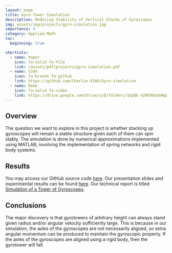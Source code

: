 ```yaml
---
layout: page
title: Gyro-Tower Simulation
description: Modeling Stability of Vertical Stacks of Gyroscopes
img: assets/img/projects/gyro-simulation.jpg
importance: 4
category: Applied Math
toc:
  beginning: true

shortcuts:
  - name: Paper
    icon: fa-solid fa-file
    link: /assets/pdf/projects/gyro-simulation.pdf
  - name: Code
    icon: fa-brands fa-github
    link: https://github.com/Charlie-XIAO/Gyro-simulation
  - name: Demo
    icon: fa-solid fa-video
    link: https://drive.google.com/drive/u/0/folders/1UpQE-VyRK9DaUnWq8wOW_s7JVZEpMOUg
---
```


## Overview

The question we want to explore in this project is whether stacking up gyroscopes will remain a stable structure given each of them can spin stably. The simulation is done by numerical approximations implemented using MATLAB, involving the implementation of spring networks and rigid body systems.

## Results

You may access our GitHub source code [here](https://github.com/Charlie-XIAO/Gyro-simulation). Our presentation slides and experimental results can be found [here](https://drive.google.com/drive/u/0/folders/1UpQE-VyRK9DaUnWq8wOW_s7JVZEpMOUg). Our technical report is titled [Simulation of a Tower of Gyroscopes](/assets/pdf/projects/gyro-simulation.pdf).

## Conclusions

The major discovery is that gyrotowers of arbitrary height can always stand given radius and/or angular velocity sufficiently large. This is because in our simulation, the axles of the gyroscopes are not necessarily aligned, so extra angular momentum can be produced to maintain the gyroscopic property. If the axles of the gyroscopes are aligned using a rigid body, then the gyrotower will fall.
